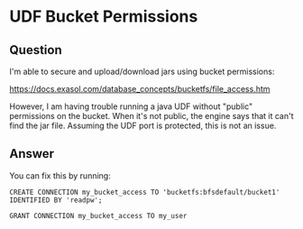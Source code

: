 # UDF Bucket Permissions

## Question
I'm able to secure and upload/download jars using bucket permissions:

https://docs.exasol.com/database_concepts/bucketfs/file_access.htm

However, I am having trouble running a java UDF without "public" permissions on the bucket.  When it's not public, the engine says that it can't find the jar file.  Assuming the UDF port is protected, this is not an issue.   

## Answer
You can fix this by running:
```
CREATE CONNECTION my_bucket_access TO 'bucketfs:bfsdefault/bucket1'  
IDENTIFIED BY 'readpw';

GRANT CONNECTION my_bucket_access TO my_user
```